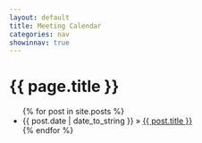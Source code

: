 ```yaml
---
layout: default
title: Meeting Calendar
categories: nav
showinnav: true
---
```


<div id="home">
  <h1>{{ page.title }}</h1>
  <ul class="posts">
    {% for post in site.posts %}
      <li><span>{{ post.date | date_to_string }}</span> &raquo; <a href="{{ post.url }}">{{ post.title }}</a></li>
    {% endfor %}
  </ul>
</div>
